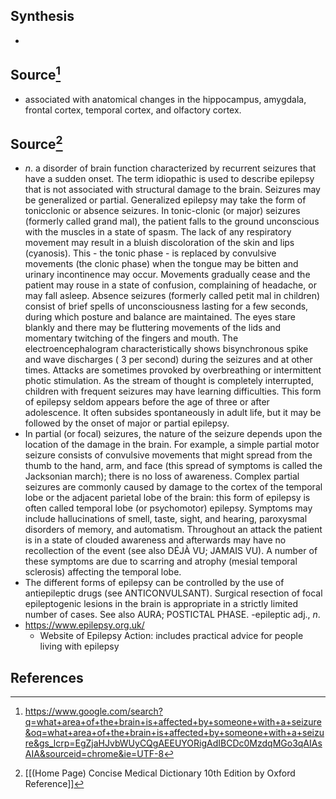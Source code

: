 ## Synthesis
- 
## Source[^1]
- associated with anatomical changes in the hippocampus, amygdala, frontal cortex, temporal cortex, and olfactory cortex.
## Source[^2]
- $n$. a disorder of brain function characterized by recurrent seizures that have a sudden onset. The term idiopathic is used to describe epilepsy that is not associated with structural damage to the brain. Seizures may be generalized or partial. Generalized epilepsy may take the form of tonicclonic or absence seizures. In tonic-clonic (or major) seizures (formerly called grand mal), the patient falls to the ground unconscious with the muscles in a state of spasm. The lack of any respiratory movement may result in a bluish discoloration of the skin and lips (cyanosis). This - the tonic phase - is replaced by convulsive movements (the clonic phase) when the tongue may be bitten and urinary incontinence may occur. Movements gradually cease and the patient may rouse in a state of confusion, complaining of headache, or may fall asleep. Absence seizures (formerly called petit mal in children) consist of brief spells of unconsciousness lasting for a few seconds, during which posture and balance are maintained. The eyes stare blankly and there may be fluttering movements of the lids and momentary twitching of the fingers and mouth. The electroencephalogram characteristically shows bisynchronous spike and wave discharges ( 3 per second) during the seizures and at other times. Attacks are sometimes provoked by overbreathing or intermittent photic stimulation. As the stream of thought is completely interrupted, children with frequent seizures may have learning difficulties. This form of epilepsy seldom appears before the age of three or after adolescence. It often subsides spontaneously in adult life, but it may be followed by the onset of major or partial epilepsy. 
- In partial (or focal) seizures, the nature of the seizure depends upon the location of the damage in the brain. For example, a simple partial motor seizure consists of convulsive movements that might spread from the thumb to the hand, arm, and face (this spread of symptoms is called the Jacksonian march); there is no loss of awareness. Complex partial seizures are commonly caused by damage to the cortex of the temporal lobe or the adjacent parietal lobe of the brain: this form of epilepsy is often called temporal lobe (or psychomotor) epilepsy. Symptoms may include hallucinations of smell, taste, sight, and hearing, paroxysmal disorders of memory, and automatism. Throughout an attack the patient is in a state of clouded awareness and afterwards may have no recollection of the event (see also DÉJÀ VU; JAMAIS VU). A number of these symptoms are due to scarring and atrophy (mesial temporal sclerosis) affecting the temporal lobe.
- The different forms of epilepsy can be controlled by the use of antiepileptic drugs (see ANTICONVULSANT). Surgical resection of focal epileptogenic lesions in the brain is appropriate in a strictly limited number of cases. See also AURA; POSTICTAL PHASE. -epileptic adj., $n$.
- https://www.epilepsy.org.uk/
	- Website of Epilepsy Action: includes practical advice for people living with epilepsy
## References

[^1]: https://www.google.com/search?q=what+area+of+the+brain+is+affected+by+someone+with+a+seizure&oq=what+area+of+the+brain+is+affected+by+someone+with+a+seizure&gs_lcrp=EgZjaHJvbWUyCQgAEEUYORigAdIBCDc0MzdqMGo3qAIAsAIA&sourceid=chrome&ie=UTF-8
[^2]: [[(Home Page) Concise Medical Dictionary 10th Edition by Oxford Reference]]